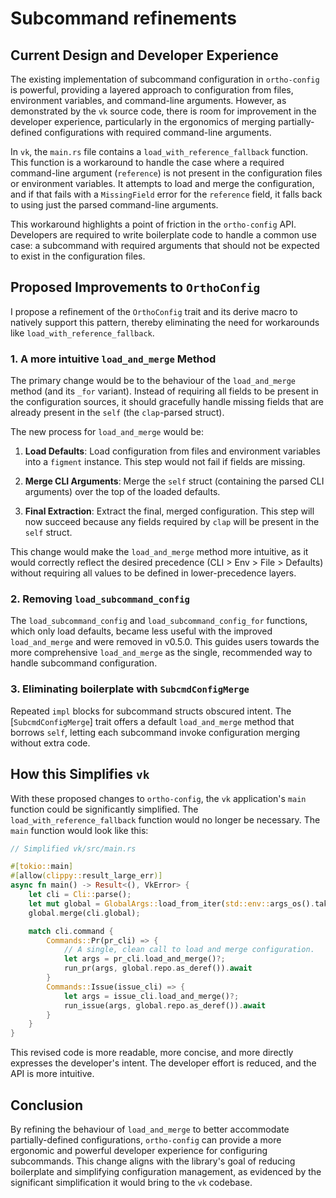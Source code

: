 # Subcommand refinements

## Current Design and Developer Experience

The existing implementation of subcommand configuration in `ortho-config` is
powerful, providing a layered approach to configuration from files, environment
variables, and command-line arguments. However, as demonstrated by the `vk`
source code, there is room for improvement in the developer experience,
particularly in the ergonomics of merging partially-defined configurations with
required command-line arguments.

In `vk`, the `main.rs` file contains a `load_with_reference_fallback` function.
This function is a workaround to handle the case where a required command-line
argument (`reference`) is not present in the configuration files or environment
variables. It attempts to load and merge the configuration, and if that fails
with a `MissingField` error for the `reference` field, it falls back to using
just the parsed command-line arguments.

This workaround highlights a point of friction in the `ortho-config` API.
Developers are required to write boilerplate code to handle a common use case:
a subcommand with required arguments that should not be expected to exist in
the configuration files.

## Proposed Improvements to `OrthoConfig`

I propose a refinement of the `OrthoConfig` trait and its derive macro to
natively support this pattern, thereby eliminating the need for workarounds
like `load_with_reference_fallback`.

### 1. A more intuitive `load_and_merge` Method

The primary change would be to the behaviour of the `load_and_merge` method
(and its `_for` variant). Instead of requiring all fields to be present in the
configuration sources, it should gracefully handle missing fields that are
already present in the `self` (the `clap`-parsed struct).

The new process for `load_and_merge` would be:

1. **Load Defaults**: Load configuration from files and environment variables
   into a `figment` instance. This step would not fail if fields are missing.

2. **Merge CLI Arguments**: Merge the `self` struct (containing the parsed CLI
   arguments) over the top of the loaded defaults.

3. **Final Extraction**: Extract the final, merged configuration. This step
   will now succeed because any fields required by `clap` will be present in
   the `self` struct.

This change would make the `load_and_merge` method more intuitive, as it would
correctly reflect the desired precedence (CLI &gt; Env &gt; File &gt; Defaults)
without requiring all values to be defined in lower-precedence layers.

### 2. Removing `load_subcommand_config`

The `load_subcommand_config` and `load_subcommand_config_for` functions, which
only load defaults, became less useful with the improved `load_and_merge` and
were removed in v0.5.0. This guides users towards the more comprehensive
`load_and_merge` as the single, recommended way to handle subcommand
configuration.

### 3. Eliminating boilerplate with `SubcmdConfigMerge`

Repeated `impl` blocks for subcommand structs obscured intent. The
[`SubcmdConfigMerge`] trait offers a default `load_and_merge` method that
borrows `self`, letting each subcommand invoke configuration merging without
extra code.

## How this Simplifies `vk`

With these proposed changes to `ortho-config`, the `vk` application's `main`
function could be significantly simplified. The `load_with_reference_fallback`
function would no longer be necessary. The `main` function would look like this:

```rust
// Simplified vk/src/main.rs

#[tokio::main]
#[allow(clippy::result_large_err)]
async fn main() -> Result<(), VkError> {
    let cli = Cli::parse();
    let mut global = GlobalArgs::load_from_iter(std::env::args_os().take(1))?;
    global.merge(cli.global);

    match cli.command {
        Commands::Pr(pr_cli) => {
            // A single, clean call to load and merge configuration.
            let args = pr_cli.load_and_merge()?;
            run_pr(args, global.repo.as_deref()).await
        }
        Commands::Issue(issue_cli) => {
            let args = issue_cli.load_and_merge()?;
            run_issue(args, global.repo.as_deref()).await
        }
    }
}
```

This revised code is more readable, more concise, and more directly expresses
the developer's intent. The developer effort is reduced, and the API is more
intuitive.

## Conclusion

By refining the behaviour of `load_and_merge` to better accommodate
partially-defined configurations, `ortho-config` can provide a more ergonomic
and powerful developer experience for configuring subcommands. This change
aligns with the library's goal of reducing boilerplate and simplifying
configuration management, as evidenced by the significant simplification it
would bring to the `vk` codebase.
